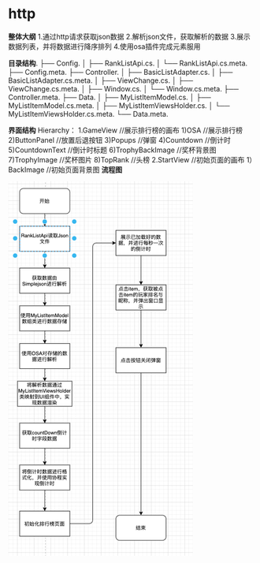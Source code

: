 # http

**整体大纲**
1.通过http请求获取json数据
2.解析json文件，获取解析的数据
3.展示数据列表，并将数据进行降序排列
4.使用osa插件完成元素服用

    
**目录结构**. 
├── Config. 
│   ├── RankListApi.cs. 
│   └── RankListApi.cs.meta. 
├── Config.meta. 
├── Controller. 
│   ├── BasicListAdapter.cs. 
│   ├── BasicListAdapter.cs.meta. 
│   ├── ViewChange.cs. 
│   ├── ViewChange.cs.meta. 
│   ├── Window.cs. 
│   └── Window.cs.meta. 
├── Controller.meta. 
├── Data. 
│   ├── MyListItemModel.cs. 
│   ├── MyListItemModel.cs.meta. 
│   ├── MyListItemViewsHolder.cs. 
│   └── MyListItemViewsHolder.cs.meta. 
└── Data.meta. 

  
**界面结构**
 Hierarchy：
    1.GameView  //展示排行榜的画布
      1)OSA     //展示排行榜
      2)ButtonPanel  //放置后退按钮
      3)Popups   //弹窗
      4)Countdown  //倒计时
      5)CountdownText //倒计时标题
      6)TrophyBackImage //奖杯背景图
      7)TrophyImage  //奖杯图片
      8)TopRank  //头榜
    2.StartView //初始页面的画布
      1）BackImage //初始页面背景图
**流程图**

![image](https://github.com/89trillion-songzhiheng/http/blob/main/Assets/Picture/Httpic.png)
